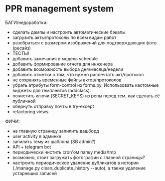# PPR management system

БАГИ/недоработки:
- сделать дампы и настроить автоматические бэкапы
- загрузить акты/протоколы по всем видам работ
- разобраться с размером изображений для подтверждающих фото (ресайз)
- ТЕСТЫ!
- добавить замечания в модель schedule
- добавить формирование отчета для инженера
- добавить возможность выбора дня/месяца/недели
- добавить отметки о том, что нужно распечтать акт/протокол
- не сохранять временные файлы актов/протоколов
- убрать атрибуты form-control из forms.py. Использовать кастомные виджеты для темплейтов (addclass).
- почистить ключи (SECRET_KEYS) из репы перед тем, как сделать её публичной
- обернуть отправку почты в try-except
- refactoring views

ФИЧИ:
- на главную страницу запилить дашборд
- user activity в админке
- запилить тему из шаблона (SB admin?)
- API + telegram bot
- периодически чистить cron'ом папку media/tmp
- возможно, стоит загружать фотографии с главной страницы?
- настроить периодическое удаление дубликатов в истории (./manage.py clean_duplicate_history --auto), а также удаление устаревших записей